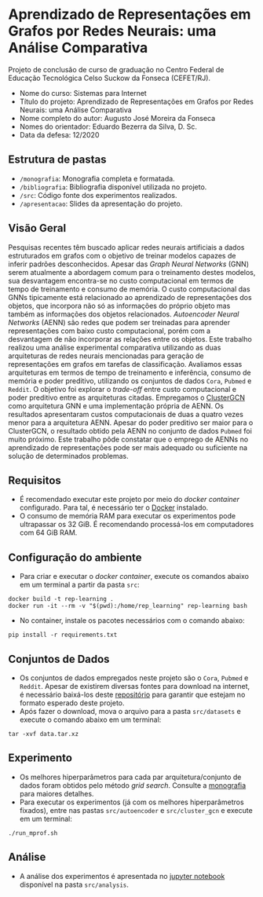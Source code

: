 # Aprendizado de Representações em Grafos por Redes Neurais: uma Análise Comparativa
Projeto de conclusão de curso de graduação no Centro Federal de Educação Tecnológica Celso Suckow da Fonseca (CEFET/RJ).

- Nome do curso: Sistemas para Internet
- Título do projeto: Aprendizado de Representações em Grafos por Redes Neurais: uma Análise Comparativa
- Nome completo do autor: Augusto José Moreira da Fonseca
- Nomes do orientador: Eduardo Bezerra da Silva, D. Sc.
- Data da defesa: 12/2020

## Estrutura de pastas
* `/monografia`: Monografia completa e formatada.
* `/bibliografia`: Bibliografia disponível utilizada no projeto.
* `/src`: Código fonte dos experimentos realizados.
* `/apresentacao`: Slides da apresentação do projeto.

## Visão Geral
Pesquisas recentes têm buscado aplicar redes neurais artificiais a dados estruturados em grafos com o objetivo de treinar modelos capazes de inferir padrões desconhecidos. Apesar das _Graph Neural Networks_ (GNN) serem atualmente a abordagem comum para o treinamento destes modelos, sua desvantagem encontra-se no custo computacional em termos de tempo de treinamento e consumo de memória. O custo computacional das GNNs tipicamente está relacionado ao aprendizado de representações dos objetos, que incorpora não só as informações do próprio objeto mas também as informações dos objetos relacionados. _Autoencoder Neural Networks_ (AENN) são redes que podem ser treinadas para aprender representações com baixo custo computacional, porém com a desvantagem de não incorporar as relações entre os objetos. Este trabalho realizou uma análise experimental comparativa utilizando as duas arquiteturas de redes neurais mencionadas para geração de representações em grafos em tarefas de classificação. Avaliamos essas arquiteturas em termos de tempo de treinamento e inferência, consumo de memória e poder preditivo, utilizando os conjuntos de dados `Cora`, `Pubmed` e `Reddit`. O objetivo foi explorar o _trade-off_ entre custo computacional e poder preditivo entre as arquiteturas citadas. Empregamos o [ClusterGCN](https://github.com/google-research/google-research/tree/master/cluster_gcn) como arquitetura GNN e uma implementação própria de AENN. Os resultados apresentaram custos computacionais de duas a quatro vezes menor para a arquitetura AENN. Apesar do poder preditivo ser maior para o ClusterGCN, o resultado obtido pela AENN no conjunto de dados `Pubmed` foi muito próximo. Este trabalho pôde constatar que o emprego de AENNs no aprendizado de representações pode ser mais adequado ou suficiente na solução de determinados problemas.

## Requisitos
- É recomendado executar este projeto por meio do _docker container_ configurado. Para tal, é necessário ter o [Docker](https://www.docker.com/) instalado.
- O consumo de memória RAM para executar os experimentos pode ultrapassar os 32 GiB. É recomendando processá-los em computadores com 64 GiB RAM.

## Configuração do ambiente
- Para criar e executar o _docker container_, execute os comandos abaixo em um terminal a partir da pasta `src`:

```
docker build -t rep-learning .
docker run -it --rm -v "$(pwd):/home/rep_learning" rep-learning bash
```

- No container, instale os pacotes necessários com o comando abaixo:

```
pip install -r requirements.txt
```

## Conjuntos de Dados
- Os conjuntos de dados empregados neste projeto são o `Cora`, `Pubmed` e `Reddit`. Apesar de existirem diversas fontes para download na internet, é necessário baixá-los deste [repositório](https://drive.google.com/file/d/1nYj0dzFYVvfsaXi294W476L_ptr92dHS/view?usp=sharing) para garantir que estejam no formato esperado deste projeto. 
- Após fazer o download, mova o arquivo para a pasta `src/datasets` e execute o comando abaixo em um terminal:

```
tar -xvf data.tar.xz
```

## Experimento
- Os melhores hiperparâmetros para cada par arquitetura/conjunto de dados foram obtidos pelo método _grid search_. Consulte a [monografia](monografia/monografia.pdf) para maiores detalhes.
- Para executar os experimentos (já com os melhores hiperparâmetros fixados), entre nas pastas `src/autoencoder` e `src/cluster_gcn` e execute em um terminal:

```
./run_mprof.sh
```

## Análise
- A análise dos experimentos é apresentada no [jupyter notebook](src/analysis/analysis.ipynb) disponível na pasta `src/analysis`.
